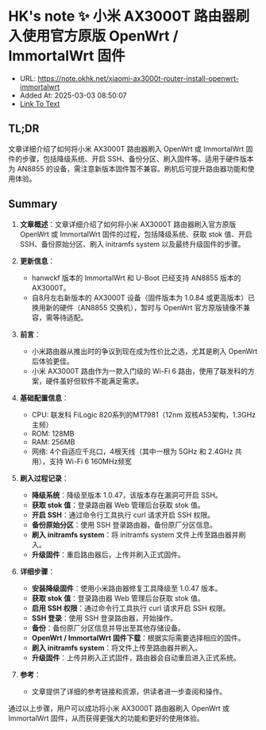 # HK's note ✨ 小米 AX3000T 路由器刷入使用官方原版 OpenWrt / ImmortalWrt 固件
- URL: https://note.okhk.net/xiaomi-ax3000t-router-install-openwrt-immortalwrt
- Added At: 2025-03-03 08:50:07
- [Link To Text](2025-03-03-hk's-note-✨-小米-ax3000t-路由器刷入使用官方原版-openwrt-immortalwrt-固件_raw.md)

## TL;DR
文章详细介绍了如何将小米 AX3000T 路由器刷入 OpenWrt 或 ImmortalWrt 固件的步骤，包括降级系统、开启 SSH、备份分区、刷入固件等。适用于硬件版本为 AN8855 的设备，需注意新版本固件暂不兼容。刷机后可提升路由器功能和使用体验。

## Summary
1. **文章概述**：文章详细介绍了如何将小米 AX3000T 路由器刷入官方原版 OpenWrt 或 ImmortalWrt 固件的过程，包括降级系统、获取 stok 值、开启 SSH、备份原始分区、刷入 initramfs system 以及最终升级固件的步骤。

2. **更新信息**：
   - hanwckf 版本的 ImmortalWrt 和 U-Boot 已经支持 AN8855 版本的 AX3000T。
   - 自8月左右新版本的 AX3000T 设备（固件版本为 1.0.84 或更高版本）已换用新的硬件（AN8855 交换机），暂时与 OpenWrt 官方原版镜像不兼容，需等待适配。

3. **前言**：
   - 小米路由器从推出时的争议到现在成为性价比之选，尤其是刷入 OpenWrt 后体验更佳。
   - 小米 AX3000T 路由作为一款入门级的 Wi-Fi 6 路由，使用了联发科的方案，硬件虽好但软件不能满足需求。

4. **基础配置信息**：
   - CPU: 联发科 FiLogic 820系列的MT7981（12nm 双核A53架构，1.3GHz主频）
   - ROM: 128MB
   - RAM: 256MB
   - 网络: 4个自适应千兆口，4根天线（其中一根为 5GHz 和 2.4GHz 共用），支持 Wi-Fi 6 160MHz频宽

5. **刷入过程记录**：
   - **降级系统**：降级至版本 1.0.47，该版本存在漏洞可开启 SSH。
   - **获取 stok 值**：登录路由器 Web 管理后台获取 stok 值。
   - **开启 SSH**：通过命令行工具执行 curl 请求开启 SSH 权限。
   - **备份原始分区**：使用 SSH 登录路由器，备份原厂分区信息。
   - **刷入 initramfs system**：将 initramfs system 文件上传至路由器并刷入。
   - **升级固件**：重启路由器后，上传并刷入正式固件。

6. **详细步骤**：
   - **安装降级固件**：使用小米路由器修复工具降级至 1.0.47 版本。
   - **获取 stok 值**：登录路由器 Web 管理后台获取 stok 值。
   - **启用 SSH 权限**：通过命令行工具执行 curl 请求开启 SSH 权限。
   - **SSH 登录**：使用 SSH 登录路由器，开始操作。
   - **备份**：备份原厂分区信息并导出至其他存储设备。
   - **OpenWrt / ImmortalWrt 固件下载**：根据实际需要选择相应的固件。
   - **刷入 initramfs system**：将文件上传至路由器并刷入。
   - **升级固件**：上传并刷入正式固件，路由器会自动重启进入正式系统。

7. **参考**：
   - 文章提供了详细的参考链接和资源，供读者进一步查阅和操作。

通过以上步骤，用户可以成功将小米 AX3000T 路由器刷入 OpenWrt 或 ImmortalWrt 固件，从而获得更强大的功能和更好的使用体验。
